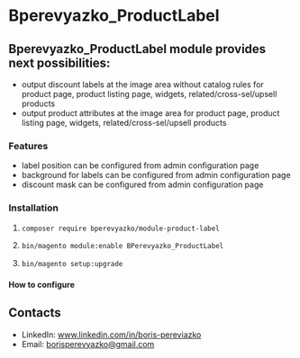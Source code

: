 # Bperevyazko_ProductLabel

## Bperevyazko_ProductLabel module provides next possibilities:
- output discount labels at the image area without catalog rules for product page, product listing page, widgets, related/cross-sel/upsell products
- output product attributes at the image area  for product page, product listing page, widgets, related/cross-sel/upsell products

### Features
 - label position can be configured from admin configuration page
 - background for labels can be configured from admin configuration page
 - discount mask can be configured from admin configuration page

### Installation
1. ```sh
   composer require bperevyazko/module-product-label
   ```
2. ```sh
   bin/magento module:enable BPerevyazko_ProductLabel
   ```
3. ```sh
   bin/magento setup:upgrade
   ```

#### How to configure
[Configuration]: https://github.com/boris1988/module-product-labels/wiki/Settings

## Contacts
 - LinkedIn: www.linkedin.com/in/boris-pereviazko
 - Email: borisperevyazko@gmail.com

